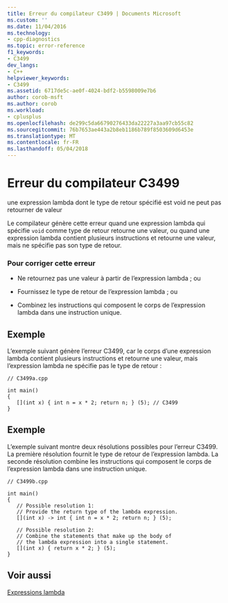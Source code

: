 ```yaml
---
title: Erreur du compilateur C3499 | Documents Microsoft
ms.custom: ''
ms.date: 11/04/2016
ms.technology:
- cpp-diagnostics
ms.topic: error-reference
f1_keywords:
- C3499
dev_langs:
- C++
helpviewer_keywords:
- C3499
ms.assetid: 6717de5c-ae0f-4024-bdf2-b5598009e7b6
author: corob-msft
ms.author: corob
ms.workload:
- cplusplus
ms.openlocfilehash: de299c5da66790276433da22227a3aa97cb55c82
ms.sourcegitcommit: 76b7653ae443a2b8eb1186b789f8503609d6453e
ms.translationtype: MT
ms.contentlocale: fr-FR
ms.lasthandoff: 05/04/2018
---
```

# <a name="compiler-error-c3499"></a>Erreur du compilateur C3499
une expression lambda dont le type de retour spécifié est void ne peut pas retourner de valeur  
  
 Le compilateur génère cette erreur quand une expression lambda qui spécifie `void` comme type de retour retourne une valeur, ou quand une expression lambda contient plusieurs instructions et retourne une valeur, mais ne spécifie pas son type de retour.  
  
### <a name="to-correct-this-error"></a>Pour corriger cette erreur  
  
-   Ne retournez pas une valeur à partir de l’expression lambda ; ou  
  
-   Fournissez le type de retour de l’expression lambda ; ou  
  
-   Combinez les instructions qui composent le corps de l’expression lambda dans une instruction unique.  
  
## <a name="example"></a>Exemple  
 L’exemple suivant génère l’erreur C3499, car le corps d’une expression lambda contient plusieurs instructions et retourne une valeur, mais l’expression lambda ne spécifie pas le type de retour :  
  
```  
// C3499a.cpp  
  
int main()  
{  
   [](int x) { int n = x * 2; return n; } (5); // C3499  
}  
```  
  
## <a name="example"></a>Exemple  
 L’exemple suivant montre deux résolutions possibles pour l’erreur C3499. La première résolution fournit le type de retour de l’expression lambda. La seconde résolution combine les instructions qui composent le corps de l’expression lambda dans une instruction unique.  
  
```  
// C3499b.cpp  
  
int main()  
{  
   // Possible resolution 1:   
   // Provide the return type of the lambda expression.  
   [](int x) -> int { int n = x * 2; return n; } (5);  
  
   // Possible resolution 2:   
   // Combine the statements that make up the body of   
   // the lambda expression into a single statement.  
   [](int x) { return x * 2; } (5);  
}  
```  
  
## <a name="see-also"></a>Voir aussi  
 [Expressions lambda](../../cpp/lambda-expressions-in-cpp.md)